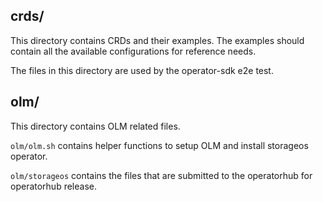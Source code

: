 ## crds/

This directory contains CRDs and their examples. The examples should contain
all the available configurations for reference needs.

The files in this directory are used by the operator-sdk e2e test.


## olm/

This directory contains OLM related files.

`olm/olm.sh` contains helper functions to setup OLM and install storageos
operator.

`olm/storageos` contains the files that are submitted to the operatorhub for
operatorhub release.
